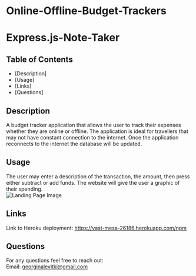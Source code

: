 # Online-Offline-Budget-Trackers

# Express.js-Note-Taker

## Table of Contents

- [Description]
- [Usage]
- [Links]
- [Questions]


## Description

A budget tracker application that allows the user to track their expenses whether they are online or offline. The application is ideal for travellers that may not have constant connection to the internet. Once the application reconnects to the internet the database will be updated.


## Usage

The user may enter a description of the transaction, the amount, then press either subtract or add funds. The website will give the user a graphic of their spending.<br>
<img src="public/images/websitevew.JPG" alt="Landing Page Image"/>


## Links

Link to Heroku deployment: <https://vast-mesa-26186.herokuapp.com/npm>

## Questions

For any questions feel free to reach out: <br>
Email: <georginalevitki@gmail.com>
